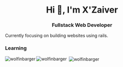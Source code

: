 <h1 align="center">Hi 👋, I'm X'Zaiver</h1>
<h3 align="center">Fullstack Web Developer</h3>

<p>Currently focusing on building websites using rails.</p>

<h3>Learning</h3>
<p><img align="left" src="https://github-readme-stats.vercel.app/api/top-langs?username=wolfinbarger&show_icons=true&locale=en&layout=compact" alt="wolfinbarger" /></p>


<p><img align="left" src="https://github-readme-stats.vercel.app/api/top-langs?username=wolfinbarger&show_icons=true&locale=en&layout=compact" alt="wolfinbarger" /></p>

<p>&nbsp;<img align="center" src="https://github-readme-stats.vercel.app/api?username=wolfinbarger&show_icons=true&locale=en" alt="wolfinbarger" /></p>
<!---
Wolfinbarger/Wolfinbarger is a ✨ special ✨ repository because its `README.md` (this file) appears on your GitHub profile.
You can click the Preview link to take a look at your changes.
--->
